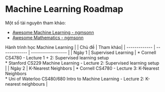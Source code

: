 # Machine Learning Roadmap
Một số tài nguyên tham khảo:
* [Awesome Machine Learning - ngmsonn](https://github.com/ngmsonn/Awesome_Machine_Learning)
* [Awesome Mathematics - ngmsonn](https://github.com/ngmsonn/Awesome_Mathematics)

Hành trình học Machine Learning
|   | Chủ đề        |  Tham khảo|
| ------------- | ------------- | ------------------ |
| Ngày 1        | Supervised Learning | * Cornell CS4780 - Lecture 1 + 2: Supervised learning setup <br> * Stanford CS229 Machine Learning - Lecture 2: Supervised learning setup   |
| Ngày 2        |  K-Nearest Neighbors  | * Cornell CS4780 - Lecture 3: K-Nearest Neighbors <br>  * Uni of Waterloo CS480/680 Intro to Machine Learning -  Lecture 2: K-nearest neighbours |
